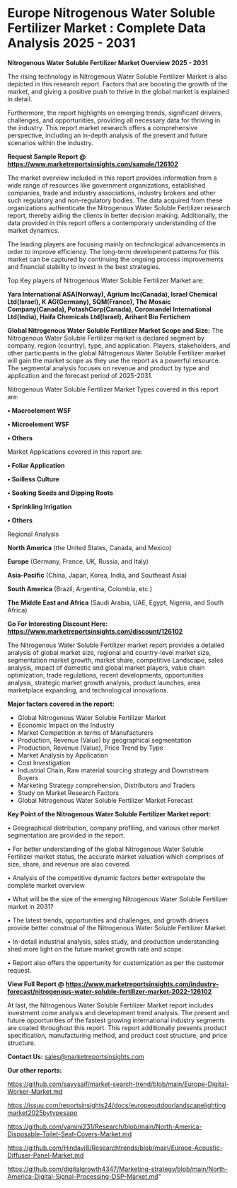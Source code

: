 # Europe Nitrogenous Water Soluble Fertilizer Market : Complete Data Analysis 2025 - 2031

<Strong> Nitrogenous Water Soluble Fertilizer Market Overview 2025 - 2031</strong>

The rising technology in Nitrogenous Water Soluble Fertilizer Market is also depicted in this research report. Factors that are boosting the growth of the market, and giving a positive push to thrive in the global market is explained in detail.

Furthermore, the report highlights on emerging trends, significant drivers, challenges, and opportunities, providing all necessary data for thriving in the industry. This report market research offers a comprehensive perspective, including an in-depth analysis of the present and future scenarios within the industry.

<strong>Request Sample Report @ <a href=https://www.marketreportsinsights.com/sample/126102>https://www.marketreportsinsights.com/sample/126102</a></strong>

The market overview included in this report provides information from a wide range of resources like government organizations, established companies, trade and industry associations, industry brokers and other such regulatory and non-regulatory bodies. The data acquired from these organizations authenticate the Nitrogenous Water Soluble Fertilizer research report, thereby aiding the clients in better decision making. Additionally, the data provided in this report offers a contemporary understanding of the market dynamics.

The leading players are focusing mainly on technological advancements in order to improve efficiency. The long-term development patterns for this market can be captured by continuing the ongoing process improvements and financial stability to invest in the best strategies.

Top Key players of Nitrogenous Water Soluble Fertilizer Market are:

<strong>Yara International ASA(Norway), Agrium Inc(Canada), Israel Chemical Ltd(Israel), K AG(Germany), SQM(France), The Mosaic Company(Canada), PotashCorp(Canada), Coromandel International Ltd(India), Haifa Chemicals Ltd(Israel), Arihant Bio Fertichem</strong>

<strong><b>Global Nitrogenous Water Soluble Fertilizer Market Scope and Size:</b></strong>
The Nitrogenous Water Soluble Fertilizer market is declared segment by company, region (country), type, and application. Players, stakeholders, and other participants in the global Nitrogenous Water Soluble Fertilizer market will gain the market scope as they use the report as a powerful resource. The segmental analysis focuses on revenue and product by type and application and the forecast period of 2025-2031.

Nitrogenous Water Soluble Fertilizer Market Types covered in this report are:

<strong>• Macroelement WSF

• Microelement WSF

• Others</strong>

Market Applications covered in this report are:

<strong>• Foliar Application

• Soilless Culture

• Soaking Seeds and Dipping Roots

• Sprinkling Irrigation

• Others</strong> 

Regional Analysis

<strong>North America</strong> (the United States, Canada, and Mexico)

<strong>Europe</strong> (Germany, France, UK, Russia, and Italy)

<strong>Asia-Pacific</strong> (China, Japan, Korea, India, and Southeast Asia)

<strong>South America</strong> (Brazil, Argentina, Colombia, etc.)

<strong>The Middle East and Africa</strong> (Saudi Arabia, UAE, Egypt, Nigeria, and South Africa)

<strong>Go For Interesting Discount Here: <a href=https://www.marketreportsinsights.com/discount/126102>https://www.marketreportsinsights.com/discount/126102</a></strong>

The Nitrogenous Water Soluble Fertilizer market report provides a detailed analysis of global market size, regional and country-level market size, segmentation market growth, market share, competitive Landscape, sales analysis, impact of domestic and global market players, value chain optimization, trade regulations, recent developments, opportunities analysis, strategic market growth analysis, product launches, area marketplace expanding, and technological innovations.

<strong><b>Major factors covered in the report:</b></strong>
<ul>
  <li>Global Nitrogenous Water Soluble Fertilizer Market </li>
  <li>Economic Impact on the Industry</li>
  <li>Market Competition in terms of Manufacturers</li>
  <li>Production, Revenue (Value) by geographical segmentation</li>
  <li>Production, Revenue (Value), Price Trend by Type</li>
  <li>Market Analysis by Application</li>
  <li>Cost Investigation</li>
  <li>Industrial Chain, Raw material sourcing strategy and Downstream Buyers</li>
  <li>Marketing Strategy comprehension, Distributors and Traders</li>
  <li>Study on Market Research Factors</li>
  <li>Global Nitrogenous Water Soluble Fertilizer Market Forecast</li>
</ul>

<strong><b>Key Point of the Nitrogenous Water Soluble Fertilizer Market report:</b></strong>

• Geographical distribution, company profiling, and various other market segmentation are provided in the report.

• For better understanding of the global Nitrogenous Water Soluble Fertilizer market status, the accurate market valuation which comprises of size, share, and revenue are also covered.

• Analysis of the competitive dynamic factors better extrapolate the complete market overview

• What will be the size of the emerging Nitrogenous Water Soluble Fertilizer market in 2031?

• The latest trends, opportunities and challenges, and growth drivers provide better construal of the Nitrogenous Water Soluble Fertilizer Market.

• In-detail industrial analysis, sales study, and production understanding shed more light on the future market growth rate and scope.

• Report also offers the opportunity for customization as per the customer request.

<strong><b>View Full Report @ <a href=https://www.marketreportsinsights.com/industry-forecast/nitrogenous-water-soluble-fertilizer-market-2022-126102>https://www.marketreportsinsights.com/industry-forecast/nitrogenous-water-soluble-fertilizer-market-2022-126102</a></b></strong>


At last, the Nitrogenous Water Soluble Fertilizer Market report includes investment come analysis and development trend analysis. The present and future opportunities of the fastest growing international industry segments are coated throughout this report. This report additionally presents product specification, manufacturing method, and product cost structure, and price structure.

<strong>Contact Us:</strong>
sales@marketreportsinsights.com

<strong>Our other reports:</strong>

<a href=https://github.com/sayysaif/market-search-trend/blob/main/Europe-Digital-Worker-Market.md>https://github.com/sayysaif/market-search-trend/blob/main/Europe-Digital-Worker-Market.md</a>

<a href=https://issuu.com/reportsinsights24/docs/europeoutdoorlandscapelightingmarket2025bytypesapp>https://issuu.com/reportsinsights24/docs/europeoutdoorlandscapelightingmarket2025bytypesapp</a>

<a href=https://github.com/yamini231/Research/blob/main/North-America-Disposable-Toilet-Seat-Covers-Market.md>https://github.com/yamini231/Research/blob/main/North-America-Disposable-Toilet-Seat-Covers-Market.md</a>

<a href=https://github.com/Hindavi8/Researchtrends/blob/main/Europe-Acoustic-Diffuser-Panel-Market.md>https://github.com/Hindavi8/Researchtrends/blob/main/Europe-Acoustic-Diffuser-Panel-Market.md</a>

<a href=https://github.com/digitalgrowth4347/Marketing-strategy/blob/main/North-America-Digital-Signal-Processing-DSP-Market.md>https://github.com/digitalgrowth4347/Marketing-strategy/blob/main/North-America-Digital-Signal-Processing-DSP-Market.md</a>"
